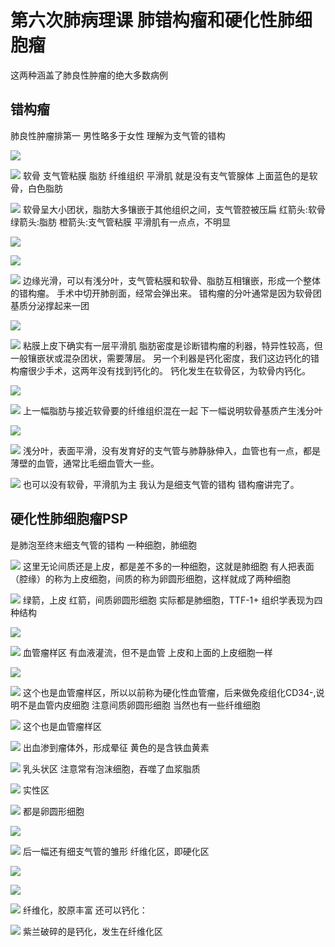 # 第六次肺病理课 肺错构瘤和硬化性肺细胞瘤

这两种涵盖了肺良性肿瘤的绝大多数病例
## 错构瘤
肺良性肿瘤排第一
男性略多于女性
理解为支气管的错构

![](./_image/498173025228550070.jpg)

![](./_image/412017494295108853.jpg)
软骨 支气管粘膜 脂肪 纤维组织 平滑肌
就是没有支气管腺体
上面蓝色的是软骨，白色脂肪

![](./_image/767269524534671188.jpg)
软骨呈大小团状，脂肪大多镶嵌于其他组织之间，支气管腔被压扁
红箭头:软骨
绿箭头:脂肪
橙箭头:支气管粘膜
平滑肌有一点点，不明显

![](./_image/690761393649368764.jpg)

![](./_image/237564866304970971.jpg)

![](./_image/633445474135974839.jpg)
边缘光滑，可以有浅分叶，支气管粘膜和软骨、脂肪互相镶嵌，形成一个整体的错构瘤。
手术中切开肺剖面，经常会弹出来。
错构瘤的分叶通常是因为软骨团基质分泌撑起来一团

![](./_image/392393068058489030.jpg)

![](./_image/280362568677411542.jpg)
粘膜上皮下确实有一层平滑肌
脂肪密度是诊断错构瘤的利器，特异性较高，但一般镶嵌状或混杂团状，需要薄层。
另一个利器是钙化密度，我们这边钙化的错构瘤很少手术，这两年没有找到钙化的。
钙化发生在软骨区，为软骨内钙化。

![](./_image/855884094621444531.jpg)

![](./_image/543734828357631270.jpg)
上一幅脂肪与接近软骨要的纤维组织混在一起
下一幅说明软骨基质产生浅分叶

![](./_image/119664980239739398.jpg)

![](./_image/441659976188134815.jpg)
浅分叶，表面平滑，没有发育好的支气管与肺静脉伸入，血管也有一点，都是薄壁的血管，通常比毛细血管大一些。

![](./_image/591987040197034555.jpg)
也可以没有软骨，平滑肌为主
我认为是细支气管的错构
错构瘤讲完了。

## 硬化性肺细胞瘤PSP
是肺泡至终末细支气管的错构
一种细胞，肺细胞

![](./_image/477195981518891761.jpg)
这里无论间质还是上皮，都是差不多的一种细胞，这就是肺细胞
有人把表面（腔缘）的称为上皮细胞，间质的称为卵圆形细胞，这样就成了两种细胞

![](./_image/739047285528445925.jpg)
绿箭，上皮
红箭，间质卵圆形细胞
实际都是肺细胞，TTF-1+
组织学表现为四种结构

![](./_image/321209366285955365.jpg)

![](./_image/376448481987343741.jpg)
血管瘤样区
有血液灌流，但不是血管
上皮和上面的上皮细胞一样

![](./_image/626031467273210349.jpg)

![](./_image/856225565836920977.jpg)
这个也是血管瘤样区，所以以前称为硬化性血管瘤，后来做免疫组化CD34-,说明不是血管内皮细胞
注意间质卵圆形细胞
当然也有一些纤维细胞

![](./_image/840436244293975311.jpg)
这个也是血管瘤样区

![](./_image/562343438047548163.jpg)
出血渗到瘤体外，形成晕征
黄色的是含铁血黄素

![](./_image/902005775191223339.jpg)
乳头状区
注意常有泡沫细胞，吞噬了血浆脂质

![](./_image/511779214545981195.jpg)
实性区

![](./_image/282203697822239690.jpg)
都是卵圆形细胞

![](./_image/795188073734610330.jpg)

![](./_image/816891228300608476.jpg)
后一幅还有细支气管的雏形
纤维化区，即硬化区

![](./_image/311000848935732309.jpg)

![](./_image/588928429771470884.jpg)

![](./_image/563503192943383593.jpg)
纤维化，胶原丰富
还可以钙化：

![](./_image/863846129393324314.jpg)
紫兰破碎的是钙化，发生在纤维化区







